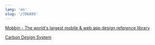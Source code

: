 ```yaml
---
lang: 'en'
slug: '/7D6A93'
---
```


[Mobbin - The world's largest mobile & web app design reference library](https://mobbin.com/)

[Carbon Design System](https://carbondesignsystem.com/)
